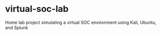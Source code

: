 # virtual-soc-lab
Home lab project simulating a virtual SOC environment using Kali, Ubuntu, and Splunk
